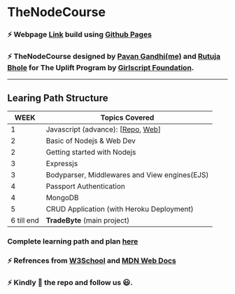 # TheNodeCourse

### :zap: Webpage [Link](https://iampavangandhi.github.io/TheNodeCourse/) build using [Github Pages](https://pages.github.com/)

### :zap: TheNodeCourse designed by [Pavan Gandhi(me)](https://github.com/iampavangandhi) and [Rutuja Bhole](https://github.com/vectorrb) for The Uplift Program by [Girlscript Foundation](https://www.girlscript.tech/home).

---

## Learing Path Structure

| WEEK       | Topics Covered                                                                                                                                                                                          |
| ---------- | ------------------------------------------------------------------------------------------------------------------------------------------------------------------------------------------------------- |
| 1          | Javascript (advance): [[Repo](https://github.com/iampavangandhi/TheNodeCourse/tree/master/01%20Javascript%20Advance), [Web](https://iampavangandhi.github.io/TheNodeCourse/01%20Javascript%20Advance/)] |
| 2          | Basic of Nodejs & Web Dev                                                                                                                                                                               |
| 2          | Getting started with Nodejs                                                                                                                                                                             |
| 3          | Expressjs                                                                                                                                                                                               |
| 3          | Bodyparser, Middlewares and View engines(EJS)                                                                                                                                                           |
| 4          | Passport Authentication                                                                                                                                                                                 |
| 4          | MongoDB                                                                                                                                                                                                 |
| 5          | CRUD Application (with Heroku Deployment)                                                                                                                                                               |
| 6 till end | **TradeByte** (main project)                                                                                                                                                                            |

### Complete learning path and plan [here](https://github.com/iampavangandhi/TheNodeCourse/blob/master/Tradebyte.pdf)

### :zap: Refrences from [W3School](https://www.w3schools.com/js/) and [MDN Web Docs](https://developer.mozilla.org/en-US/docs/Web/JavaScript)

### :zap: Kindly :star2: the repo and follow us :smiley:.
